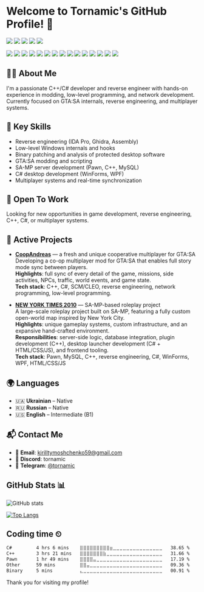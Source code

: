 # Welcome to Tornamic's GitHub Profile! 👋

<p>
  <a href="https://docs.microsoft.com/en-us/dotnet/csharp/"><img src="https://img.shields.io/badge/C%23-239120?style=for-the-badge&logo=c-sharp&logoColor=white"></a>
  <a href="https://isocpp.org/"><img src="https://img.shields.io/badge/C%2B%2B-00599C?style=for-the-badge&logo=c%2B%2B&logoColor=white"></a>
  <a href="https://en.wikipedia.org/wiki/C_(programming_language)"><img src="https://img.shields.io/badge/C-A8B9CC?style=for-the-badge&logo=c&logoColor=white"></a>
  <a href="https://en.wikipedia.org/wiki/Assembly_language"><img src="https://img.shields.io/badge/Assembly-525252?style=for-the-badge&logoColor=white"></a>
  <a href="https://www.lua.org/"><img src="https://img.shields.io/badge/Lua-2C2D72?style=for-the-badge&logo=lua&logoColor=white"></a>
  
</p>

<p>
  <a href="https://code.visualstudio.com/"><img src="https://img.shields.io/badge/VSCode-007ACC?style=for-the-badge&logo=visual-studio-code&logoColor=white"></a>
  <a href="https://visualstudio.microsoft.com/"><img src="https://img.shields.io/badge/Visual%20Studio-5C2D91?style=for-the-badge&logo=visual-studio&logoColor=white"></a>
  <a href="https://notepad-plus-plus.org/"><img src="https://img.shields.io/badge/Notepad++-90E59A?style=for-the-badge&logo=notepadplusplus&logoColor=black"></a>
  <a href="https://hex-rays.com/ida-pro/"><img src="https://img.shields.io/badge/IDA%20Pro-283346?style=for-the-badge&logoColor=white"></a>
  <a href="https://ghidra-sre.org/"><img src="https://img.shields.io/badge/Ghidra-FC0000?style=for-the-badge&logoColor=white"></a>
  <a href="https://cheatengine.org/"><img src="https://img.shields.io/badge/Cheat%20Engine-000000?style=for-the-badge&logoColor=white"></a> 
  <a href="https://git-scm.com/"><img src="https://img.shields.io/badge/Git-F05032?style=for-the-badge&logo=git&logoColor=white"></a>
  <a href="https://github.com/"><img src="https://img.shields.io/badge/GitHub-181717?style=for-the-badge&logo=github&logoColor=white"></a>
  <a href="https://www.microsoft.com/en-us/windows/"><img src="https://img.shields.io/badge/Windows-0078D6?style=for-the-badge&logo=windows&logoColor=white"></a>
  <a href="https://www.linux.org/"><img src="https://img.shields.io/badge/Linux-FCC624?style=for-the-badge&logo=linux&logoColor=black"></a>
  <a href="https://www.debian.org/"><img src="https://img.shields.io/badge/Debian-A81D33?style=for-the-badge&logo=debian&logoColor=white"></a>
  <a href="https://docs.microsoft.com/en-us/powershell/"><img src="https://img.shields.io/badge/PowerShell-5391FE?style=for-the-badge&logo=powershell&logoColor=white"></a>
  <a href="https://www.markdownguide.org/"><img src="https://img.shields.io/badge/Markdown-000000?style=for-the-badge&logo=markdown&logoColor=white"></a>
  <a href="https://en.wikipedia.org/wiki/Batch_file"><img src="https://img.shields.io/badge/Batch-4D4D4D?style=for-the-badge&logo=windows-terminal&logoColor=white"></a>
  <a href="https://www.w3schools.com/sql/"><img src="https://img.shields.io/badge/SQL-4479A1?style=for-the-badge&logo=sql&logoColor=white"></a>
</p>
</p>

## 👨‍💻 About Me

I'm a passionate C++/C# developer and reverse engineer with hands-on experience in modding, low-level programming, and network development.  
Currently focused on GTA:SA internals, reverse engineering, and multiplayer systems.

## 🧠 Key Skills

- Reverse engineering (IDA Pro, Ghidra, Assembly)  
- Low-level Windows internals and hooks  
- Binary patching and analysis of protected desktop software  
- GTA:SA modding and scripting  
- SA-MP server development (Pawn, C++, MySQL)  
- C# desktop development (WinForms, WPF)  
- Multiplayer systems and real-time synchronization

## 🤝 Open To Work

Looking for new opportunities in game development, reverse engineering, C++, C#, or multiplayer systems.

## 🔧 Active Projects

- **[CoopAndreas](https://github.com/Tornamic/CoopAndreas)** — a fresh and unique cooperative multiplayer for GTA:SA  
  Developing a co-op multiplayer mod for GTA:SA that enables full story mode sync between players.  
  **Highlights**: full sync of every detail of the game, missions, side activities, NPCs, traffic, world events, and game state.  
  **Tech stack**: C++, C#, SCM/CLEO, reverse engineering, network programming, low-level programming.

- **[NEW YORK TIMES 2010](https://newyork-gta.online/)** — SA-MP-based roleplay project  
  A large-scale roleplay project built on SA-MP, featuring a fully custom open-world map inspired by New York City.  
  **Highlights**: unique gameplay systems, custom infrastructure, and an expansive hand-crafted environment.  
  **Responsibilities**: server-side logic, database integration, plugin development (C++), desktop launcher development (C# + HTML/CSS/JS), and frontend tooling.  
  **Tech stack**: Pawn, MySQL, C++, reverse engineering, C#, WinForms, WPF, HTML/CSS/JS

## 🌍 Languages

- 🇺🇦 **Ukrainian** – Native  
- 🇷🇺 **Russian** – Native  
- 🇺🇸 **English** – Intermediate (B1)  

## 📬 Contact Me

- 📧 **Email**: [kirilltymoshchenko59@gmail.com](mailto:kirilltymoshchenko59@gmail.com)  
- 💬 **Discord**: tornamic  
- 📱 **Telegram**: [@tornamic](https://t.me/tornamic)

## GitHub Stats 📊

![GitHub stats](https://github-readme-stats.vercel.app/api?username=Tornamic&show_icons=true&theme=dark)

[![Top Langs](https://github-readme-stats.vercel.app/api/top-langs/?username=Tornamic&theme=dark)](https://github.com/anuraghazra/github-readme-stats)

## Coding time ⏲

<!--START_SECTION:waka-->

```txt
C#         4 hrs 6 mins    ⣿⣿⣿⣿⣿⣿⣿⣿⣿⣶⣀⣀⣀⣀⣀⣀⣀⣀⣀⣀⣀⣀⣀⣀⣀   38.65 %
C++        3 hrs 21 mins   ⣿⣿⣿⣿⣿⣿⣿⣷⣀⣀⣀⣀⣀⣀⣀⣀⣀⣀⣀⣀⣀⣀⣀⣀⣀   31.66 %
Pawn       1 hr 49 mins    ⣿⣿⣿⣿⣤⣀⣀⣀⣀⣀⣀⣀⣀⣀⣀⣀⣀⣀⣀⣀⣀⣀⣀⣀⣀   17.19 %
Other      59 mins         ⣿⣿⣤⣀⣀⣀⣀⣀⣀⣀⣀⣀⣀⣀⣀⣀⣀⣀⣀⣀⣀⣀⣀⣀⣀   09.36 %
Binary     5 mins          ⣄⣀⣀⣀⣀⣀⣀⣀⣀⣀⣀⣀⣀⣀⣀⣀⣀⣀⣀⣀⣀⣀⣀⣀⣀   00.91 %
```

<!--END_SECTION:waka-->

Thank you for visiting my profile!
